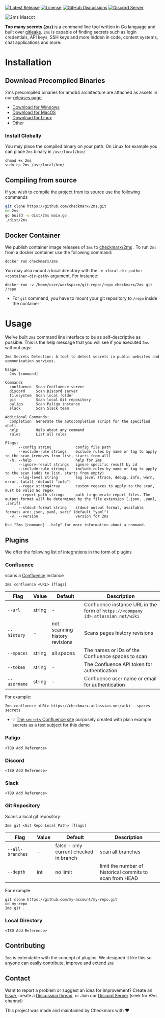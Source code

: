 [![Latest Release](https://img.shields.io/github/v/release/checkmarx/2ms)](https://github.com/checkmarx/2ms/releases)
[![License](https://img.shields.io/badge/License-Apache%202.0-blue.svg)](https://opensource.org/licenses/Apache-2.0)
[![GitHub Discussions](https://img.shields.io/badge/chat-discussions-blue.svg?style=flat-square&logo=github)](https://github.com/Checkmarx/2ms/discussions)
[![Discord Server](https://img.shields.io/discord/1116626376674521169?logo=discord)](https://discord.gg/uYVhfSGG)

![2ms Mascot](https://github.com/Checkmarx/2ms/assets/1287098/3a543045-9c6a-4a35-9bf8-f41919e7b03e)

**Too many secrets (`2ms`)** is a command line tool written in Go language and built over [gitleaks](https://github.com/gitleaks/gitleaks). `2ms` is capable of finding secrets such as login credentials, API keys, SSH keys and more hidden in code, content systems, chat applications and more.

# Installation

## Download Precompiled Binaries

2ms precompiled binaries for amd64 architecture are attached as assets in our [releases page](https://github.com/Checkmarx/2ms/releases)

- [Download for Windows](https://github.com/checkmarx/2ms/releases/latest/download/linux-amd64.zip)
- [Download for MacOS](https://github.com/checkmarx/2ms/releases/latest/download/macos-amd64.zip)
- [Download for Linux](https://github.com/checkmarx/2ms/releases/latest/download/linux-amd64.zip)
- [Other](https://github.com/Checkmarx/2ms/releases)

### Install Globally

You may place the compiled binary on your path. On Linux for example you can place `2ms` binary in `/usr/local/bin/`

```
chmod +x 2ms
sudo cp 2ms /usr/local/bin/ 
```

## Compiling from source

If you wish to compile the project from its source use the following commands

```bash
git clone https://github.com/checkmarx/2ms.git
cd 2ms
go build -o dist/2ms main.go 
./dist/2ms
```

## Docker Container

We publish container image releases of `2ms` to [checkmarx/2ms](https://hub.docker.com/r/checkmarx/2ms) . To run `2ms` from a docker container use the following command:

```
docker run checkmarx/2ms 
```

You may also mount a local directory with the `-v <local-dir-path>:<container-dir-path>` argument. For instance:

```
docker run -v /home/user/workspace/git-repo:/repo checkmarx/2ms git /repo
```

- For `git` command, you have to mount your git repository to `/repo` inside the container

# Usage

We've built `2ms` command line interface to be as self-descriptive as possible. This is the help message that you will see if you executed `2ms` without args:

<!-- command-line:start -->
```
2ms Secrets Detection: A tool to detect secrets in public websites and communication services.

Usage:
  2ms [command]

Commands
  confluence  Scan Confluence server
  discord     Scan Discord server
  filesystem  Scan local folder
  git         Scan local Git repository
  paligo      Scan Paligo instance
  slack       Scan Slack team

Additional Commands:
  completion  Generate the autocompletion script for the specified shell
  help        Help about any command
  rules       List all rules

Flags:
      --config string           config file path
      --exclude-rule strings    exclude rules by name or tag to apply to the scan (removes from list, starts from all)
  -h, --help                    help for 2ms
      --ignore-result strings   ignore specific result by id
      --include-rule strings    include rules by name or tag to apply to the scan (adds to list, starts from empty)
      --log-level string        log level (trace, debug, info, warn, error, fatal) (default "info")
      --regex stringArray       custom regexes to apply to the scan, must be valid Go regex
      --report-path strings     path to generate report files. The output format will be determined by the file extension (.json, .yaml, .sarif)
      --stdout-format string    stdout output format, available formats are: json, yaml, sarif (default "yaml")
  -v, --version                 version for 2ms

Use "2ms [command] --help" for more information about a command.
```
<!-- command-line:end -->

## Plugins

We offer the following list of integrations in the form of plugins

### Confluence

scans a [Confluence](https://www.atlassian.com/software/confluence) instance

```
2ms confluence <URL> [flags]
```

| Flag         | Value  | Default                        | Description                                                                      |
|--------------|--------|--------------------------------|----------------------------------------------------------------------------------|
| `--url`      | string | -                              | Confluence instance URL in the form of `https://<company id>.atlassian.net/wiki` | 
| `--history`  | -      | not scanning history revisions | Scans pages history revisions                                                    |
| `--spaces`   | string | all spaces                     | The names or IDs of the Confluence spaces to scan                                |                      
| `--token`    | string | -                              | The Confluence API token for authentication                                      |                                    
| `--username` | string | -                              | Confluence user name or email for authentication                                 | 

For example:

```
2ms confluence <URL> https://checkmarx.atlassian.net/wiki --spaces secrets
```

- 💡 [The `secrets` Confluence site](https://checkmarx.atlassian.net/wiki/spaces/secrets) purposely created with plain example secrets as a test subject for this demo

### Paligo

`<TBD Add Reference>`

### Discord

`<TBD Add Reference>`

### Slack

`<TBD Add Reference>`

### Git Repository
Scans a local git repository
```
2ms git <Git Repo Local Path> [flags]
```

| Flag             | Value | Default                                | Description                                              |
|------------------|-------|----------------------------------------|----------------------------------------------------------|
| `--all-branches` | -     | false - only current checked in branch | scan all branches                                        | 
| `--depth`        | int   | no limit                               | limit the number of historical commits to scan from HEAD |

For example

```
git clone https://github.com/my-account/my-repo.git
cd my-repo
2ms git .
```

### Local Directory

`<TBD Add Reference>`

## Contributing

`2ms` is extendable with the concept of plugins. We designed it like this so anyone can easily contribute, improve and extend `2ms`

## Contact

Want to report a problem or suggest an idea for improvement? Create an [Issue](https://github.com/Checkmarx/2ms/issues/new), create a [Discussion thread](https://github.com/Checkmarx/2ms/discussions), or Join our [Discord Server](https://discord.gg/9uFqFDWPyz) (seek for `#2ms` channel)

This project was made and maintained by Checkmarx with :heart:
